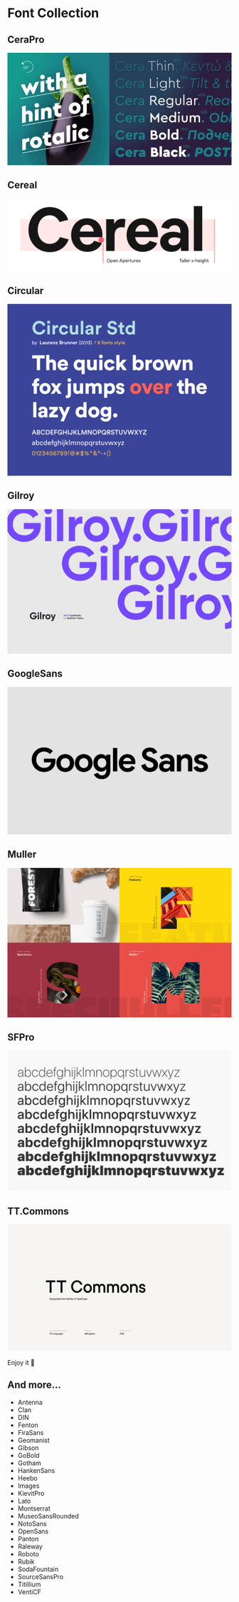 # Font Collection

## CeraPro
![CeraPro](./images/CeraPro.jpg)

## Cereal
![Cereal](./images/Cereal.png)

## Circular
![Circular](./images/Circular.png)

## Gilroy
![Gilroy](./images/Gilroy.png)

## GoogleSans
![GoogleSans](./images/GoogleSans.png)

## Muller
![Muller](./images/Muller.jpg)

## SFPro
![SFPro](./images/SFPro.jpg)

## TT.Commons
![TT.Commons](./images/TT.Commons.jpg)

Enjoy it 🙌

## And more...
- Antenna
- Clan
- DIN
- Fenton
- FiraSans
- Geomanist
- Gibson
- GoBold
- Gotham
- HankenSans
- Heebo
- Images
- KievitPro
- Lato
- Montserrat
- MuseoSansRounded
- NotoSans
- OpenSans
- Panton
- Raleway
- Roboto
- Rubik
- SodaFountain
- SourceSansPro
- Titillium
- VentiCF
